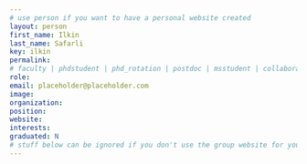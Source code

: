 ```yaml
---
# use person if you want to have a personal website created
layout: person
first_name: Ilkin
last_name: Safarli
key: ilkin
permalink:
# faculty | phdstudent | phd_rotation | postdoc | msstudent | collaborator
role:
email: placeholder@placeholder.com
image:
organization:
position:
website:
interests:
graduated: N
# stuff below can be ignored if you don't use the group website for your private website
---
```

